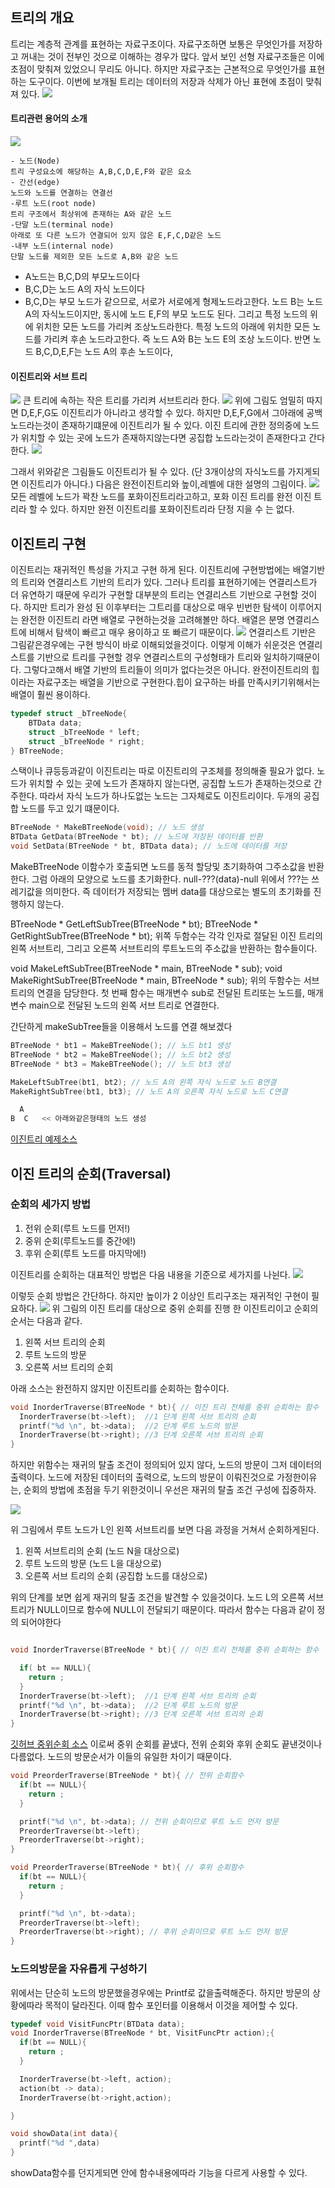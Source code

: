 ## 트리의 개요
트리는 계층적 관계를 표현하는 자료구조이다. 자료구조하면 보통은 무엇인가를 저장하고 꺼내는 것이 전부인 것으로 이해하는 경우가 많다. 앞서 보인 선형 자료구조들은 이에 초점이 맞춰져 있었으니 무리도 아니다. 하지만 자료구조는 근본적으로 무엇인가를 표현하는 도구이다. 이번에 보개될 트리는 데이터의 저장과 삭제가 아닌 표현에 초점이 맞춰져 있다.
![](https://i.imgur.com/PaO7dcR.png)

#### 트리관련 용어의 소개
![](https://i.imgur.com/UOrxWEE.png)

```
- 노드(Node)
트리 구성요소에 해당하는 A,B,C,D,E,F와 같은 요소
- 간선(edge)
노드와 노드를 연결하는 연결선
-루트 노드(root node)
트리 구조에서 최상위에 존재하는 A와 같은 노드
-단말 노드(terminal node)
아래로 또 다른 노드가 연결되어 있지 않은 E,F,C,D같은 노드
-내부 노드(internal node)
단말 노드를 제외한 모든 노드로 A,B와 같은 노드
````
* A노드는 B,C,D의 부모노드이다
* B,C,D는 노드 A의 자식 노드이다
* B,C,D는 부모 노드가 같으므로, 서로가 서로에게 형제노드라고한다.
노드 B는 노드 A의 자식노드이지만, 동시에 노드 E,F의 부모 노드도 된다. 그리고 특정 노드의 위에 위치한 모든 노드를 가리켜 조상노드라한다. 특정 노드의 아래에 위치한 모든 노드를 가리켜 후손 노드라고한다. 즉 노드 A와 B는 노드 E의 조상 노드이다. 반면 노드 B,C,D,E,F는 노드 A의 후손 노드이다,

#### 이진트리와 서브 트리
![](https://i.imgur.com/rgzWglz.png)
큰 트리에 속하는 작은 트리를 가리켜 서브트리라 한다.
![](https://i.imgur.com/zhHqpoN.png)
위에 그림도 엄밀히 따지면 D,E,F,G도 이진트리가 아니라고 생각할 수 있다. 하지만 D,E,F,G에서 그아래에 공백노드라는것이 존재하기떄문에 이진트리가 될 수 있다. 이진 트리에 관한 정의중에 노드가 위치할 수 있는 곳에 노드가 존재하지않는다면 공집합 노드라는것이 존재한다고 간다한다.
![](https://i.imgur.com/G0y27uv.png)

그래서 위와같은 그림들도 이진트리가 될 수 있다. (단 3개이상의 자식노드를 가지게되면 이진트리가 아니다.)
다음은 완전이진트리와 높이,레벨에 대한 설명의 그림이다.
![](https://i.imgur.com/hR7q0HI.png)
모든 레벨에 노드가 꽉찬 노드를 포화이진트리라고하고, 포화 이진 트리를 완전 이진 트리라 할 수 있다. 하지만 완전 이진트리를 포화이진트리라 단정 지을 수 는 없다.


## 이진트리 구현
이진트리는 재귀적인 특성을 가지고 구현 하게 된다. 이진트리에 구현방법에는 배열기반의 트리와 연결리스트 기반의 트리가 있다. 그러나 트리를 표현하기에는 연결리스트가 더 유연하기 때문에 우리가 구현할 대부분의 트리는 연결리스트 기반으로 구현할 것이다. 하지만 트리가 완성 된 이후부터는 그트리를 대상으로 매우 빈번한 탐색이 이루어지는 완전한 이진트리 라면 배열로 구현하는것을 고려해볼만 하다. 배열은 분명 연결리스트에 비해서 탐색이 빠르고 매우 용이하고 또 빠르기 때문이다.
![](https://i.imgur.com/BF46jX3.png)
연결리스트 기반은 그림같은경우에는 구현 방식이 바로 이해되었을것이다. 이렇게 이해가 쉬운것은 연결리스트를 기반으로 트리를 구현할 경우 연결리스트의 구성형태가 트리와 일치하기때문이다. 그렇다고해서 배열 기반의 트리들이 의미가 없다는것은 아니다. 완전이진트리의 힙이라는 자료구조는 배열을 기반으로 구현한다.힙이 요구하는 바를 만족시키기위해서는 배열이 훨씬 용이하다.

```c
typedef struct _bTreeNode{
    BTData data;
    struct _bTreeNode * left;
    struct _bTreeNode * right;
} BTreeNode;
```

스택이나 큐등등과같이 이진트리는 따로 이진트리의 구조체를 정의해줄 필요가 없다. 노드가 위치할 수 있는 곳에 노드가 존재하지 않는다면, 공집합 노드가 존재하는것으로 간주한다. 따라서 자식 노드가 하나도없는 노드는 그자체로도 이진트리이다. 두개의 공집합 노드를 두고 있기 떄문이다.

```c
BTreeNode * MakeBTreeNode(void); // 노드 생성
BTData GetData(BTreeNode * bt); // 노드에 저장된 데이터를 반환
void SetData(BTreeNode * bt, BTData data); // 노드에 데이터를 저장
```
MakeBTreeNode 이함수가 호출되면 노드를 동적 할당및 초기화하여 그주소값을 반환한다. 그럼 아래의 모양으로 노드를 초기화한다.
null-???(data)-null
위에서 ???는 쓰레기값을 의미한다. 즉 데이터가 저장되는 멤버 data를 대상으로는 별도의 초기화를 진행하지 않는다.

BTreeNode * GetLeftSubTree(BTreeNode * bt);
BTreeNode * GetRightSubTree(BTreeNode * bt);
위쪽 두함수는 각각 인자로 절달된 이진 트리의 왼쪽 서브트리, 그리고 오른쪽 서브트리의 루트노드의 주소값을 반환하는 함수들이다.

void MakeLeftSubTree(BTreeNode * main, BTreeNode * sub);
void MakeRightSubTree(BTreeNode * main, BTreeNode * sub);
위의 두함수는 서브트리의 연결을 담당한다. 첫 번째 함수는 매개변수 sub로 전달된 트리또는 노드를, 매개변수 main으로 전달된 노드의 왼쪽 서브 트리로 연결한다.

간단하게 makeSubTree들을 이용해서 노드를 연결 해보겠다

```c
BTreeNode * bt1 = MakeBTreeNode(); // 노드 bt1 생성
BTreeNode * bt2 = MakeBTreeNode(); // 노드 bt2 생성
BTreeNode * bt3 = MakeBTreeNode(); // 노드 bt3 생성

MakeLeftSubTree(bt1, bt2); // 노드 A의 왼쪽 자식 노드로 노드 B연결
MakeRightSubTree(bt1, bt3); // 노드 A의 오른쪽 자식 노드로 노드 C연결

  A
B  C   << 아래와같은형태의 노드 생성
```
[이진트리 예제소스](https://github.com/minwan1/Algorithm/tree/master/BinaryTree)

## 이진 트리의 순회(Traversal)
### 순회의 세가지 방법
1. 전위 순회(루트 노드를 먼저!)
2. 중위 순회(루트노드를 중간에!)
3. 후위 순회(루트 노드를 마지막에!)

이진트리를 순회하는 대표적인 방법은 다음 내용을 기준으로 세가지를 나뉜다.
![](https://i.imgur.com/10OLUka.png)

이렇듯 순회 방법은 간단하다. 하지만 높이가 2 이상인 트리구조는 재귀적인 구현이 필요하다.
![](https://i.imgur.com/YB2bDBT.png)
위 그림의 이진 트리를 대상으로 중위 순회를 진행 한 이진트리이고 순회의 순서는 다음과 같다.
1. 왼쪽 서브 트리의 순회
2. 루트 노드의 방문
3. 오른쪽 서브 트리의 순회

아래 소스는 완전하지 않지만 이진트리를 순회하는 함수이다.
```c
void InorderTraverse(BTreeNode * bt){ // 이진 트리 전체를 중위 순회하는 함수
  InorderTraverse(bt->left);  //1 단계 왼쪽 서브 트리의 순회
  printf("%d \n", bt->data);  //2 단계 루트 노드의 방문
  InorderTraverse(bt->right); //3 단계 오른쪽 서브 트리의 순회
}

```
하지만 위함수는 재귀의 탈출 조건이 정의되어 있지 않다, 노드의 방문이 그저 데이터의 출력이다. 노드에 저장된 데이터의 출력으로, 노드의 방문이 이뤄진것으로 가정한이유는, 순회의 방법에 초점을 두기 위한것이니 우선은 재귀의 탈출 조건 구성에 집중하자.

![](https://i.imgur.com/lvqNwy3.png)

위 그림에서 루트 노드가 L인 왼쪽 서브트리를 보면 다음 과정을 거쳐서 순회하게된다.
1. 왼쪽 서브트리의 순회 (노드 N을 대상으로)
2. 루트 노드의 방문 (노드 L을 대상으로)
3. 오른쪽 서브 트리의 순회 (공집합 노드를 대상으로)

위의 단계를 보면 쉽게 재귀의 탈출 조건을 발견할 수 있을것이다. 노드 L의 오른쪽 서브트리가 NULL이므로 함수에 NULL이 전달되기 때문이다. 따라서 함수는 다음과 같이 정의 되어야한다

```c

void InorderTraverse(BTreeNode * bt){ // 이진 트리 전체를 중위 순회하는 함수

  if( bt == NULL){
    return ;
  }
  InorderTraverse(bt->left);  //1 단계 왼쪽 서브 트리의 순회
  printf("%d \n", bt->data);  //2 단계 루트 노드의 방문
  InorderTraverse(bt->right); //3 단계 오른쪽 서브 트리의 순회
}
```
[깃허브 중위순회 소스](https://github.com/minwan1/Algorithm/tree/master/BinaryTreeTraverseMain/BinaryTreeTraverseMain)
이로써 중위 순회를 끝냈다, 전위 순회와 후위 순회도 끝낸것이나 다름없다. 노드의 방문순서가 이들의 유일한 차이기 때문이다.
```c
void PreorderTraverse(BTreeNode * bt){ // 전위 순회함수
  if(bt == NULL){
    return ;
  }

  printf("%d \n", bt->data); // 전위 순회이므로 루트 노드 먼저 방문
  PreorderTraverse(bt->left);
  PreorderTraverse(bt->right);
}

```
```c
void PreorderTraverse(BTreeNode * bt){ // 후위 순회함수
  if(bt == NULL){
    return ;
  }

  printf("%d \n", bt->data);
  PreorderTraverse(bt->left);
  PreorderTraverse(bt->right); // 후위 순회이므로 루트 노드 먼저 방문
}

```
### 노드의방문을 자유롭게 구성하기
위에서는 단순히 노드의 방문했을경우에는 Printf로 값을출력해준다. 하지만 방문의 상황에따라 목적이 달라진다. 이때 함수 포인터를 이용해서 이것을 제어할 수 있다.

```c
typedef void VisitFuncPtr(BTData data);
void InorderTraverse(BTreeNode * bt, VisitFuncPtr action);{
  if(bt == NULL){
    return ;
  }

  InorderTraverse(bt->left, action);
  action(bt -> data);
  InorderTraverse(bt->right,action);

}

void showData(int data){
  printf("%d ",data)
}
```
showData함수를 던지게되면 안에 함수내용에따라 기능을 다르게 사용할 수 있다.
